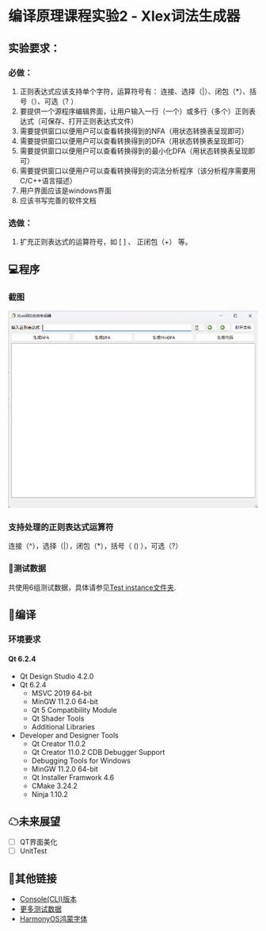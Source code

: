# 编译原理课程实验2 - Xlex词法生成器

## 实验要求：

### 必做：

1. 正则表达式应该支持单个字符，运算符号有： 连接、选择（|）、闭包（*）、括号（）、可选（?  ）
2. 要提供一个源程序编辑界面，让用户输入一行（一个）或多行（多个）正则表达式（可保存、打开正则表达式文件）
3. 需要提供窗口以便用户可以查看转换得到的NFA（用状态转换表呈现即可）
4. 需要提供窗口以便用户可以查看转换得到的DFA（用状态转换表呈现即可）
5. 需要提供窗口以便用户可以查看转换得到的最小化DFA（用状态转换表呈现即可）
6. 需要提供窗口以便用户可以查看转换得到的词法分析程序（该分析程序需要用C/C++语言描述）
7. 用户界面应该是windows界面
8. 应该书写完善的软件文档

### 选做：
1. 扩充正则表达式的运算符号，如   [ ] 、 正闭包（+） 等。

## 💻程序

### 截图

![image-20231028104916620](https://github.com/StandardL/CompilationPrinciplesExperiment-2/raw/main/images/%E7%A8%8B%E5%BA%8F%E4%B8%BB%E7%95%8C%E9%9D%A2.png)

### 支持处理的正则表达式运算符

连接（^），选择（|），闭包（*），括号（ () ），可选（?）

### 🧪测试数据

共使用6组测试数据，具体请参见[Test instance文件夹]().

## 🧭编译

### 环境要求

#### Qt 6.2.4

- Qt Design Studio 4.2.0
- Qt 6.2.4
  - MSVC 2019 64-bit
  - MinGW 11.2.0 64-bit
  - Qt 5 Compatibility Module
  - Qt Shader Tools
  - Additional Libraries
- Developer and Designer Tools
  - Qt Creator 11.0.2
  - Qt Creator 11.0.2 CDB Debugger Support
  - Debugging Tools for Windows
  - MinGW 11.2.0 64-bit
  - Qt Installer Framwork 4.6
  - CMake 3.24.2
  - Ninja 1.10.2

## ☁未来展望

- [ ] QT界面美化
- [ ] UnitTest
  
## 🔗其他链接

- [Console(CLI)版本](https://github.com/StandardL/ComplieExp2-Console)
- [更多测试数据](https://blog.csdn.net/weixin_50094312/article/details/127581508?spm=1001.2101.3001.6650.5&utm_medium=distribute.pc_relevant.none-task-blog-2%7Edefault%7EBlogCommendFromBaidu%7ERate-5-127581508-blog-130661267.235%5Ev38%5Epc_relevant_anti_vip_base&depth_1-utm_source=distribute.pc_relevant.none-task-blog-2%7Edefault%7EBlogCommendFromBaidu%7ERate-5-127581508-blog-130661267.235%5Ev38%5Epc_relevant_anti_vip_base&utm_relevant_index=10)
- [HarmonyOS鸿蒙字体](https://developer.harmonyos.com/cn/design/resource)
